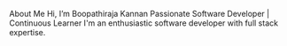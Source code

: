 About Me
Hi, I’m Boopathiraja Kannan
Passionate Software Developer | Continuous Learner
I'm an enthusiastic software developer with full stack expertise.
